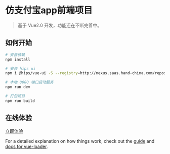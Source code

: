 # 仿支付宝app前端项目

> 基于 Vue2.0 开发，功能还在不断完善中。

## 如何开始

``` bash
# 安装依赖
npm install

# 安装 hips ui
npm i @hips/vue-ui -S --registry=http://nexus.saas.hand-china.com/repository/hzero-npm-group/

# 本地 8080 端口启动服务
npm run dev

# 打包项目
npm run build
```

## 在线体验
 [立即体验](https://humiao7.github.io/vue-demo.github.io/#/tabs) 

For a detailed explanation on how things work, check out the [guide](http://vuejs-templates.github.io/webpack/) and [docs for vue-loader](http://vuejs.github.io/vue-loader).
